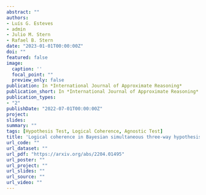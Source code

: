 ```yaml
---
abstract: ""
authors:
- Luís G. Esteves
- admin
- Julio M. Stern
- Rafael B. Stern
date: "2023-01-01T00:00:00Z"
doi: ""
featured: false
image:
  caption: ''
  focal_point: ""
  preview_only: false
publication: In *International Journal of Approximate Reasoning*
publication_short: In *International Journal of Approximate Reasoning*
publication_types:
- "2"
publishDate: "2022-07-01T00:00:00Z"
project: 
slides: 
summary: ""
tags: [Hypothesis Test, Logical Coherence, Agnostic Test]
title: 'Logical coherence in Bayesian simultaneous three-way hypothesis tests'
url_code: ""
url_dataset: ""
url_pdf: "https://arxiv.org/abs/2204.01495"
url_poster: ""
url_project: ""
url_slides: ""
url_source: ""
url_video: ""
---
```

